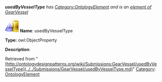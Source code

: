 ___usedByVesselType__ has [Category:OntologyElement](../../Category/OntologyElement.md "Category:OntologyElement") and is an [element of](../../Property/ElementOf.md "Property:ElementOf") [GearVessel](../../Submissions/GearVessel.md "Submissions:GearVessel")_


  




[![ObjectProperty](../../images/thumb/c/c3/ObjectProperty.gif/45px-ObjectProperty.gif)](../../Image/ObjectProperty.gif.md "ObjectProperty")
__Name__: usedByVesselType 


__Type:__ owl:ObjectProperty 


__Description__: 





Retrieved from "[http://ontologydesignpatterns.org/wiki/Submissions:GearVessel/usedByVesselType](../../Submissions/GearVessel/usedByVesselType.md)"
 [Category](http://ontologydesignpatterns.org/wiki/Special:Categories "Special:Categories"): [OntologyElement](../../Category/OntologyElement.md "Category:OntologyElement")